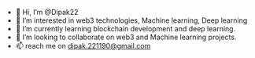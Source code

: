 - 👋 Hi, I’m @Dipak22
- 👀 I’m interested in web3 technologies, Machine learning, Deep learning
- 🌱 I’m currently learning blockchain development and deep learning.
- 💞️ I’m looking to collaborate on web3 and Machine learning projects.
- 📫 reach me on dipak.221190@gmail.com

<!---
Dipak22/Dipak22 is a ✨ special ✨ repository because its `README.md` (this file) appears on your GitHub profile.
You can click the Preview link to take a look at your changes.
--->
